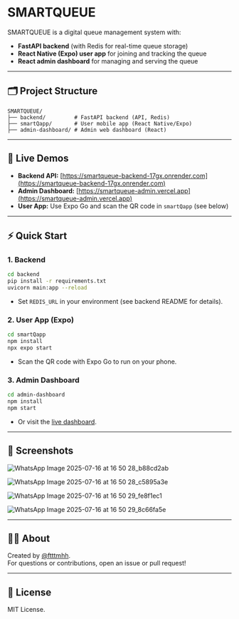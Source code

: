 # SMARTQUEUE

SMARTQUEUE is a digital queue management system with:
- **FastAPI backend** (with Redis for real-time queue storage)
- **React Native (Expo) user app** for joining and tracking the queue
- **React admin dashboard** for managing and serving the queue

---

## 🗂️ Project Structure

```
SMARTQUEUE/
├── backend/         # FastAPI backend (API, Redis)
├── smartQapp/       # User mobile app (React Native/Expo)
├── admin-dashboard/ # Admin web dashboard (React)
```

---

## 🚀 Live Demos

- **Backend API:** [https://smartqueue-backend-17gx.onrender.com](https://smartqueue-backend-17gx.onrender.com)
- **Admin Dashboard:** [https://smartqueue-admin.vercel.app](https://smartqueue-admin.vercel.app)
- **User App:** Use Expo Go and scan the QR code in `smartQapp` (see below)

---

## ⚡ Quick Start

### 1. **Backend**
```sh
cd backend
pip install -r requirements.txt
uvicorn main:app --reload
```
- Set `REDIS_URL` in your environment (see backend README for details).

### 2. **User App (Expo)**
```sh
cd smartQapp
npm install
npx expo start
```
- Scan the QR code with Expo Go to run on your phone.

### 3. **Admin Dashboard**
```sh
cd admin-dashboard
npm install
npm start
```
- Or visit the [live dashboard](https://smartqueue-admin.vercel.app).

---

## 📱 Screenshots

![WhatsApp Image 2025-07-16 at 16 50 28_b88cd2ab](https://github.com/user-attachments/assets/d7b773bc-4341-4081-823d-7b944c51ff49)

![WhatsApp Image 2025-07-16 at 16 50 28_c5895a3e](https://github.com/user-attachments/assets/6fc8b48f-0a4d-4903-90ea-00c4a2885205)

![WhatsApp Image 2025-07-16 at 16 50 29_fe8f1ec1](https://github.com/user-attachments/assets/0cab997d-c13f-4946-a217-31a02a49a7e3)

![WhatsApp Image 2025-07-16 at 16 50 29_8c66fa5e](https://github.com/user-attachments/assets/db8d324a-a758-4e45-aa54-dd624b946ec3)

---

## 🙋‍♂️ About

Created by [@ftttmhh](https://github.com/ftttmhh).  
For questions or contributions, open an issue or pull request!

---

## 📝 License

MIT License.

